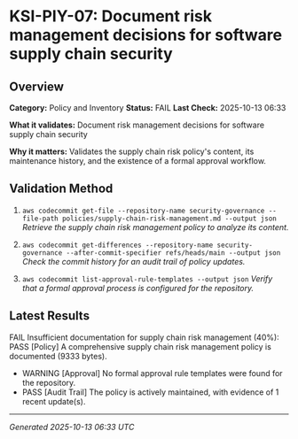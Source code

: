 # KSI-PIY-07: Document risk management decisions for software supply chain security

## Overview

**Category:** Policy and Inventory
**Status:** FAIL
**Last Check:** 2025-10-13 06:33

**What it validates:** Document risk management decisions for software supply chain security

**Why it matters:** Validates the supply chain risk policy's content, its maintenance history, and the existence of a formal approval workflow.

## Validation Method

1. `aws codecommit get-file --repository-name security-governance --file-path policies/supply-chain-risk-management.md --output json`
   *Retrieve the supply chain risk management policy to analyze its content.*

2. `aws codecommit get-differences --repository-name security-governance --after-commit-specifier refs/heads/main --output json`
   *Check the commit history for an audit trail of policy updates.*

3. `aws codecommit list-approval-rule-templates --output json`
   *Verify that a formal approval process is configured for the repository.*

## Latest Results

FAIL Insufficient documentation for supply chain risk management (40%): PASS [Policy] A comprehensive supply chain risk management policy is documented (9333 bytes).
- WARNING [Approval] No formal approval rule templates were found for the repository.
- PASS [Audit Trail] The policy is actively maintained, with evidence of 1 recent update(s).

---
*Generated 2025-10-13 06:33 UTC*